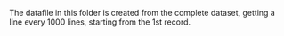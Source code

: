 The datafile in this folder is created from the complete dataset, getting a line every 1000 lines, starting from the 1st record.
